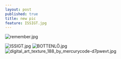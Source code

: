 ```yaml
---
layout: post
published: true
title: new pic
feature: ISSIGT.jpg
---
```

![remember.jpg]({{site.baseurl}}/assets/images/posts/remember.jpg)

![ISSIGT.jpg]({{site.baseurl}}/assets/images/posts/ISSIGT.jpg)
![BOTTENLÖ.jpg]({{site.baseurl}}/assets/images/posts/BOTTENLÖ.jpg)
![digital_art_texture_188_by_mercurycode-d7pwevt.jpg]({{site.baseurl}}/assets/images/posts/digital_art_texture_188_by_mercurycode-d7pwevt.jpg)
